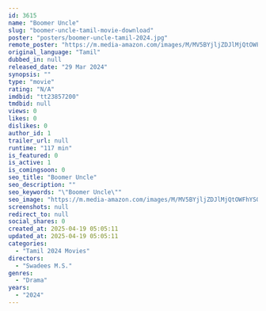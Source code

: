 ```yaml
---
id: 3615
name: "Boomer Uncle"
slug: "boomer-uncle-tamil-movie-download"
poster: "posters/boomer-uncle-tamil-2024.jpg"
remote_poster: "https://m.media-amazon.com/images/M/MV5BYjljZDJlMjQtOWFhYS00NDdhLTg2ZjgtNzQzYTQyZDlmMjdhXkEyXkFqcGdeQXVyMTUzNTgzNzM0._V1_SX300.jpg"
original_language: "Tamil"
dubbed_in: null
released_date: "29 Mar 2024"
synopsis: ""
type: "movie"
rating: "N/A"
imdbid: "tt23857200"
tmdbid: null
views: 0
likes: 0
dislikes: 0
author_id: 1
trailer_url: null
runtime: "117 min"
is_featured: 0
is_active: 1
is_comingsoon: 0
seo_title: "Boomer Uncle"
seo_description: ""
seo_keywords: "\"Boomer Uncle\""
seo_image: "https://m.media-amazon.com/images/M/MV5BYjljZDJlMjQtOWFhYS00NDdhLTg2ZjgtNzQzYTQyZDlmMjdhXkEyXkFqcGdeQXVyMTUzNTgzNzM0._V1_SX300.jpg"
screenshots: null
redirect_to: null
social_shares: 0
created_at: 2025-04-19 05:05:11
updated_at: 2025-04-19 05:05:11
categories:
  - "Tamil 2024 Movies"
directors:
  - "Swadees M.S."
genres:
  - "Drama"
years:
  - "2024"
---
```

